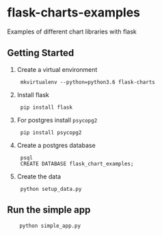# flask-charts-examples

Examples of different chart libraries with flask

## Getting Started

1. Create a virtual environment

        mkvirtualenv --python=python3.6 flask-charts

2. Install flask

        pip install flask

3. For postgres install `psycopg2`

        pip install psycopg2

4. Create a postgres database

        psql
        CREATE DATABASE flask_chart_examples;

5. Create the data

        python setup_data.py

## Run the simple app

        python simple_app.py


